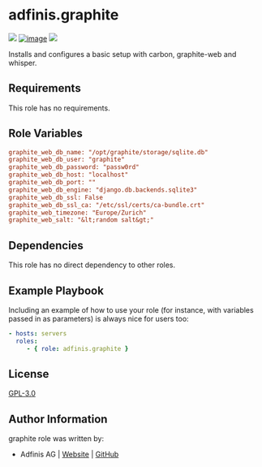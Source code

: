 adfinis.graphite
===

[![](https://img.shields.io/github/license/adfinis/ansible-role-graphite.svg?style=flat-square)](https://github.com/adfinis/ansible-role-graphite/blob/master/LICENSE)
[![image](https://img.shields.io/github/actions/workflow/status/adfinis/ansible-role-graphite/ansible-ci.yml?style=flat-square)](https://github.com/adfinis/ansible-role-graphite/actions)
[![](https://img.shields.io/badge/galaxy-adfinis.graphite-660198.svg?style=flat-square)](https://galaxy.ansible.com/adfinis/graphite)

Installs and configures a basic setup with carbon, graphite-web and
whisper.

## Requirements

This role has no requirements.

## Role Variables

``` ini
graphite_web_db_name: "/opt/graphite/storage/sqlite.db"
graphite_web_db_user: "graphite"
graphite_web_db_password: "passw0rd"
graphite_web_db_host: "localhost"
graphite_web_db_port: ""
graphite_web_db_engine: "django.db.backends.sqlite3"
graphite_web_db_ssl: False
graphite_web_db_ssl_ca: "/etc/ssl/certs/ca-bundle.crt"
graphite_web_timezone: "Europe/Zurich"
graphite_web_salt: "&lt;random salt&gt;"
```

## Dependencies

This role has no direct dependency to other roles.

## Example Playbook

Including an example of how to use your role (for instance, with
variables passed in as parameters) is always nice for users too:

``` yaml
- hosts: servers
  roles:
     - { role: adfinis.graphite }
```

## License

[GPL-3.0](https://github.com/adfinis/ansible-role-graphite/blob/master/LICENSE)

## Author Information

graphite role was written by:

-   Adfinis AG \| [Website](https://www.adfinis.com/) \|
    [GitHub](https://github.com/adfinis-sygroup)
